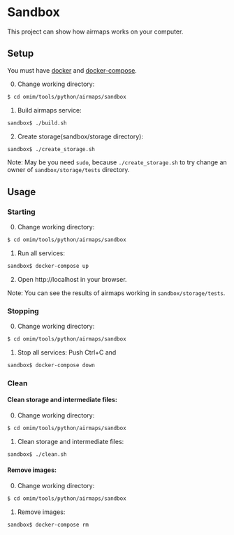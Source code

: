# Sandbox

This project can show how airmaps works on your computer.

## Setup

You must have [docker](https://docs.docker.com/get-docker/) and [docker-compose](https://docs.docker.com/compose/install/).

0. Change working directory:

```sh
$ cd omim/tools/python/airmaps/sandbox
```

1. Build airmaps service:

```sh
sandbox$ ./build.sh
```

2. Create storage(sandbox/storage directory):

```sh
sandbox$ ./create_storage.sh
```

Note: May be you need `sudo`, because `./create_storage.sh` to try change an owner of `sandbox/storage/tests` directory.

## Usage

### Starting

0. Change working directory:

```sh
$ cd omim/tools/python/airmaps/sandbox
```

1. Run all services:

```sh
sandbox$ docker-compose up
```

2. Open http://localhost in your browser.

Note: You can see the results of airmaps working in `sandbox/storage/tests`.

### Stopping

0. Change working directory:

```sh
$ cd omim/tools/python/airmaps/sandbox
```

1. Stop all services:
   Push Ctrl+C and

```sh
sandbox$ docker-compose down
```

### Clean

#### Clean storage and intermediate files:

0. Change working directory:

```sh
$ cd omim/tools/python/airmaps/sandbox
```

1. Clean storage and intermediate files:

```sh
sandbox$ ./clean.sh
```

#### Remove images:

0. Change working directory:

```sh
$ cd omim/tools/python/airmaps/sandbox
```

1. Remove images:

```sh
sandbox$ docker-compose rm
```
